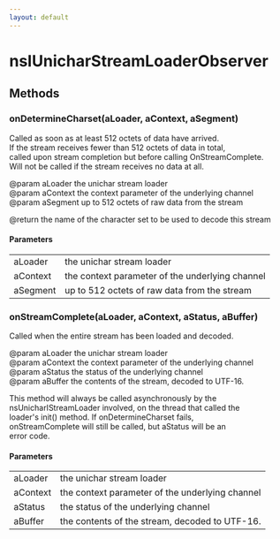 ```yaml
---
layout: default
---
```


# nsIUnicharStreamLoaderObserver #

## Methods ##

### onDetermineCharset(aLoader, aContext, aSegment) ###
  
Called as soon as at least 512 octets of data have arrived.  
If the stream receives fewer than 512 octets of data in total,  
called upon stream completion but before calling OnStreamComplete.  
Will not be called if the stream receives no data at all.  
  
@param aLoader the unichar stream loader  
@param aContext the context parameter of the underlying channel  
@param aSegment up to 512 octets of raw data from the stream  
  
@return the name of the character set to be used to decode this stream  
  

#### Parameters ####

<table>

<tr>
<td>aLoader</td>
<td>the unichar stream loader  
</td>
</tr>

<tr>
<td>aContext</td>
<td>the context parameter of the underlying channel  
</td>
</tr>

<tr>
<td>aSegment</td>
<td>up to 512 octets of raw data from the stream  
</td>
</tr>

</table>

### onStreamComplete(aLoader, aContext, aStatus, aBuffer) ###
  
Called when the entire stream has been loaded and decoded.  
  
@param aLoader the unichar stream loader  
@param aContext the context parameter of the underlying channel  
@param aStatus the status of the underlying channel  
@param aBuffer the contents of the stream, decoded to UTF-16.  
  
This method will always be called asynchronously by the  
nsUnicharIStreamLoader involved, on the thread that called the  
loader's init() method.  If onDetermineCharset fails,  
onStreamComplete will still be called, but aStatus will be an  
error code.  
  

#### Parameters ####

<table>

<tr>
<td>aLoader</td>
<td>the unichar stream loader  
</td>
</tr>

<tr>
<td>aContext</td>
<td>the context parameter of the underlying channel  
</td>
</tr>

<tr>
<td>aStatus</td>
<td>the status of the underlying channel  
</td>
</tr>

<tr>
<td>aBuffer</td>
<td>the contents of the stream, decoded to UTF-16.  
</td>
</tr>

</table>
